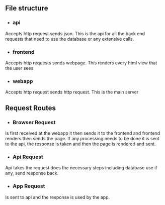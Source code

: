 ## File structure
- ### api 
Accepts http request sends json.
This is the api for all the back end requests that need to use the database or any extensive calls.
- ### frontend
Accepts http requests sends webpage.
This renders every html view that the user sees
- ### webapp
Accepts http request sends http request.
This is the main server

## Request Routes
- ### Browser Request
Is first received at the webapp it then sends it to the frontend and frontend renders then sends the page. If any processing needs to be done it is sent to the api, the response is taken and then the page is rendered and sent.
- ### Api Request
Api takes the request does the necessary steps including database use if any, send response back.
- ### App Request
Is sent to api and the response is used by the app.
